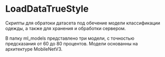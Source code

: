 # LoadDataTrueStyle
Скрипты для обратоки датасета под обечение модели классификации одежды, а также для хранения и обработки сервером.

В папку ml_models представлено три модели, с точностью предсказания от 60 до 80 процентов. Модели основанны на архитектуре MobileNetV3.
